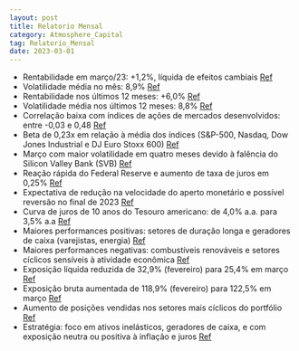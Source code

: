 ```yaml
---
layout: post
title: Relatorio Mensal
category: Atmosphere_Capital
tag: Relatorio_Mensal
date: 2023-03-01
---
```


- Rentabilidade em março/23: +1,2%, líquida de efeitos cambiais
<a href="#" onclick="search_on_pdf('Relatório Mensalatmosphere_capitalatmosphere-capitalPerformance no mêsEm março/23 nossa estratég')">Ref</a>
- Volatilidade média no mês: 8,9%
<a href="#" onclick="search_on_pdf('hedges funds calculados pela HFR*, entre -9,3% e +0,5%. Nossa volatilidade média nos últimos 12 mese')">Ref</a>
- Rentabilidade nos últimos 12 meses: +6,0%
<a href="#" onclick="search_on_pdf('hedges funds calculados pela HFR*, entre -9,3% e +0,5%. Nossa volatilidade média nos últimos 12 mese')">Ref</a>
- Volatilidade média nos últimos 12 meses: 8,8%
<a href="#" onclick="search_on_pdf('hedges funds calculados pela HFR*, entre -9,3% e +0,5%. Nossa volatilidade média nos últimos 12 mese')">Ref</a>
- Correlação baixa com índices de ações de mercados desenvolvidos: entre -0,03 e 0,48
<a href="#" onclick="search_on_pdf('Observamos no período correlações entre -0,03 e 0,48 com os principais índices do mercado (S&P-500, ')">Ref</a>
- Beta de 0,23x em relação à média dos índices (S&P-500, Nasdaq, Dow Jones Industrial e DJ Euro Stoxx 600)
<a href="#" onclick="search_on_pdf('Observamos no período correlações entre -0,03 e 0,48 com os principais índices do mercado (S&P-500, ')">Ref</a>
- Março com maior volatilidade em quatro meses devido à falência do Silicon Valley Bank (SVB)
<a href="#" onclick="search_on_pdf('MercadoO mês de março observou a maior volatilidade em quatro meses, com dois desvios-padrão para a')">Ref</a>
- Reação rápida do Federal Reserve e aumento de taxa de juros em 0,25%
<a href="#" onclick="search_on_pdf('neutralizou os danos e reverteu parcialmente as expectativas de uma crise mais ampla. Além disso, a ')">Ref</a>
- Expectativa de redução na velocidade do aperto monetário e possível reversão no final de 2023
<a href="#" onclick="search_on_pdf('expectativa de encerramento do ciclo em maio de 2023, com a taxa de juros terminal entre 4,8% e 5,0%')">Ref</a>
- Curva de juros de 10 anos do Tesouro americano: de 4,0% a.a. para 3,5% a.a
<a href="#" onclick="search_on_pdf('possível reverter a pressão inflacionária em direção à meta de 2,0%, com potenciais implicações à at')">Ref</a>
- Maiores performances positivas: setores de duração longa e geradores de caixa (varejistas, energia)
<a href="#" onclick="search_on_pdf('industriais, além das posições compradas em ativos geradores de caixa, como varejistas, geradoras e')">Ref</a>
- Maiores performances negativas: combustíveis renováveis e setores cíclicos sensíveis à atividade econômica
<a href="#" onclick="search_on_pdf('combustíveis renováveis, pela desaceleração do preço do petróleo ao longo do mês, e das posições com')">Ref</a>
- Exposição líquida reduzida de 32,9% (fevereiro) para 25,4% em março
<a href="#" onclick="search_on_pdf('fevereiro, com ligeiro aumento na exposição bruta, que terminou o mês de março em 122,5%, comparado ')">Ref</a>
- Exposição bruta aumentada de 118,9% (fevereiro) para 122,5% em março
<a href="#" onclick="search_on_pdf('fevereiro, com ligeiro aumento na exposição bruta, que terminou o mês de março em 122,5%, comparado ')">Ref</a>
- Aumento de posições vendidas nos setores mais cíclicos do portfólio
<a href="#" onclick="search_on_pdf('Relatório MensalPor conta dos eventos descritos acima, e por observamos maior aderência como hedges')">Ref</a>
- Estratégia: foco em ativos inelásticos, geradores de caixa, e com exposição neutra ou positiva à inflação e juros
<a href="#" onclick="search_on_pdf('expostas a ciclos seculares de investimentos, com expansão de margem, e com inflexão relevante na ge')">Ref</a>
